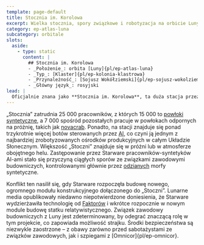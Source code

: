 ```yaml
---
template: page-default
title: Stocznia im. Korolowa
excerpt: Wielka stocznia, spory związkowe i robotyzacja na orbicie Luny.
category: ep-atlas-luna
subcategory: orbitale
slots:
  aside:
    - type: static
      content: |
        ## Stocznia im. Korolowa
        - _Położenie_: orbita [Luny]{pl/ep-atlas-luna}
        - _Typ_: [Klaster]{pl/ep-kolonia-klastrowa}
        - _Przynależność_: [Sojusz Wokółziemski]{pl/ep-sojusz-wokolziemski}
        - _Główny język_: rosyjski
lead: |
  Oficjalnie znana jako **Stocznia im. Korolowa**, ta duża stacja przez wszystkich na [Lunie]{pl/ep-atlas-luna} nazywana jest po prostu „Stocznią”. Stacja w stanie nieważkości należy do firmy [Starware]{pl/ep-starware} i jest drugą co do wielkości placówką budowy statków kosmicznych w Układzie Wewnętrznym, ustępując tylko większemu kompleksowi wokół [Marsa]{pl/ep-atlas-mars}. 
---
```

„Stocznia” zatrudnia 25 000 pracowników, z których 15 000 to [powłoki syntetyczne](#), a 7 000 spośród pozostałych pracuje w powłokach odpornych na próżnię, takich jak [novacrab](#). Ponadto, na stacji znajduje się ponad trzykrotnie więcej botów sterowanych przez [AI](#), co czyni ją jednym z najbardziej zrobotyzowanych ośrodków produkcyjnych w całym Układzie Słonecznym. Większość „Stoczni” znajduje się w próżni lub w atmosferze obojętnego helu. Zastępowanie przez Starware pracowników-syntetyków AI-ami stało się przyczyną ciągłych sporów ze związkami zawodowymi budowniczych, kontrolowanymi głównie przez [odzianych](#) morfy syntetyczne. 

Konflikt ten nasilił się, gdy Starware rozpoczęła budowę nowego, ogromnego modułu konstrukcyjnego dołączonego do „Stoczni”. Lunarne media opublikowały niedawno niepotwierdzone doniesienia, że Starware wydzierżawiła technologię od [Faktorów](#) i wkrótce rozpocznie w nowym module budowę statku relatywistycznego. Związek zawodowy budowniczych z Luny jest zdeterminowany, by odegrać znaczącą rolę w tym projekcie, co zapowiada możliwość strajku. Środki bezpieczeństwa są niezwykle zaostrzone – z obawy zarówno przed sabotażystami ze związków zawodowych, jak i szpiegami z [Omnicor]{pl/ep-omnicor}.
